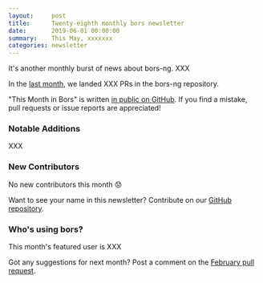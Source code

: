```yaml
---
layout:     post
title:      Twenty-eighth monthly bors newsletter
date:       2019-06-01 00:00:00
summary:    This May, xxxxxxx
categories: newsletter
---
```


It's another monthly burst of news about bors-ng. XXX

In the [last month](https://github.com/bors-ng/bors-ng/pulls?utf8=%E2%9C%93&q=is%3Apr%20is%3Amerged%20closed%3A2019-05-01..2019-05-31),
we landed XXX PRs in the bors-ng repository.

"This Month in Bors" is written [in public on GitHub][GitHub for TMiB].
If you find a mistake, pull requests or issue reports are appreciated!

[GitHub for TMiB]: https://github.com/bors-ng/bors-ng.github.io


### Notable Additions

XXX


### New Contributors

No new contributors this month 😟

Want to see your name in this newsletter? Contribute on our [GitHub repository](https://github.com/bors-ng/bors-ng).


### Who's using bors?

This month's featured user is XXX

Got any suggestions for next month?
Post a comment on the [February pull request](https://github.com/bors-ng/bors-ng.github.io/pull/___).
